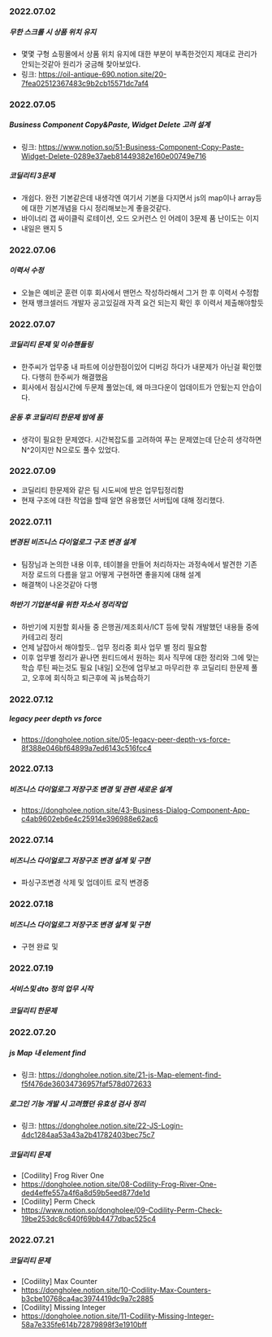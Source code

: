 ### 2022.07.02
##### 무한 스크롤 시 상품 위치 유지
- 몇몇 구형 쇼핑몰에서 상품 위치 유지에 대한 부분이 부족한것인지 제대로 관리가 안되는것같아 원리가 궁금해 찾아보았다.
- 링크: https://oil-antique-690.notion.site/20-7fea02512367483c9b2cb15571dc7af4
 

### 2022.07.05
##### Business Component Copy&Paste, Widget Delete 고려 설계
- 링크: https://www.notion.so/51-Business-Component-Copy-Paste-Widget-Delete-0289e37aeb81449382e160e00749e716
##### 코딜리티 3문제
- 개쉽다. 완전 기본같은데 내생각엔 여기서 기본을 다지면서 js의 map이나 array등에 대한 기본개념을 다시 정리해보는게 좋을것같다. 
- 바이너리 갭 싸이클릭 로테이션, 오드 오커런스 인 어레이 3문제 품 난이도는 이지
- 내일은 왠지 5

### 2022.07.06
##### 이력서 수정
- 오늘은 예비군 훈련 이후 회사에서 맨먼스 작성하라해서 그거 한 후 이력서 수정함
- 현재 뱅크셀러드 개발자 공고있길래 자격 요건 되는지 확인 후 이력서 제출해야할듯

### 2022.07.07
##### 코딜리티 문제 및 이슈핸들링
- 한주씨가 업무중 내 파트에 이상한점이있어 디버깅 하다가 내문제가 아닌걸 확인했다. 다행히 한주씨가 해결했음
- 회사에서 점심시간에 두문제 풀었는데, 왜 마크다운이 업데이트가 안됬는지 안습이다.
 
##### 운동 후 코딜리티 한문제 밤에 품
- 생각이 필요한 문제였다. 시간복잡도를 고려하여 푸는 문제였는데 단순히 생각하면 N^2이지만 N으로도 풀수 있었다.

### 2022.07.09
- 코딜리티 한문제와 같은 팀 시도씨에 받은 업무팁정리함
- 현재 구조에 대한 작업을 할때 알면 유용했던 서버팁에 대해 정리했다.

### 2022.07.11
##### 변경된 비즈니스 다이얼로그 구조 변경 설계
- 팀장님과 논의한 내용 이후, 테이블을 만들어 처리하자는 과정속에서 발견한 기존 저장 로드의 다름을 알고 어떻게 구현하면 좋을지에 대해 설계
- 해결책이 나온것같아 다행
##### 하반기 기업분석을 위한 자소서 정리작업
- 하반기에 지원할 회사들 중 은행권/제조회사/ICT 등에 맞춰 개발했던 내용들 중에 카테고리 정리
 - 언제 날잡아서 해야할듯.. 업무 정리중 회사 업무 별 정리 필요함
 - 이후 업무별 정리가 끝나면 원티드에서 원하는 회사 직무에 대한 정리와 그에 맞는 학습 루틴 짜는것도 필요
[내일] 오전에 업무보고 마무리한 후 코딜리티 한문제 풀고, 오후에 회식하고 퇴근후에 꼭 js복습하기  

### 2022.07.12
##### legacy peer depth vs force
- https://dongholee.notion.site/05-legacy-peer-depth-vs-force-8f388e046bf64899a7ed6143c516fcc4

### 2022.07.13
##### 비즈니스 다이얼로그 저장구조 변경 및 관련 새로운 설계
- https://dongholee.notion.site/43-Business-Dialog-Component-App-c4ab9602eb6e4c25914e396988e62ac6

### 2022.07.14
##### 비즈니스 다이얼로그 저장구조 변경 설계 및 구현 
- 파싱구조변경 삭제 및 업데이트 로직 변경중

### 2022.07.18
##### 비즈니스 다이얼로그 저장구조 변경 설계 및 구현 
- 구현 완료 및 

### 2022.07.19
##### 서비스및 dto 정의 업무 시작
##### 코딜리티 한문제

### 2022.07.20
##### js Map 내 element find 
- 링크: https://dongholee.notion.site/21-js-Map-element-find-f5f476de36034736957faf578d072633
##### 로그인 기능 개발 시 고려했던 유효성 검사 정리
- 링크: https://dongholee.notion.site/22-JS-Login-4dc1284aa53a43a2b41782403bec75c7
##### 코딜리티 문제 
- [Codility] Frog River One
- https://dongholee.notion.site/08-Codility-Frog-River-One-ded4effe557a4f6a8d59b5eed877de1d
- [Codility] Perm Check
- https://www.notion.so/dongholee/09-Codility-Perm-Check-19be253dc8c640f69bb4477dbac525c4

### 2022.07.21 
##### 코딜리티 문제
- [Codility] Max Counter
- https://dongholee.notion.site/10-Codility-Max-Counters-b3cbe10768ca4ac3974419dc9a7c2885
- [Codility] Missing Integer
- https://dongholee.notion.site/11-Codility-Missing-Integer-58a7e335fe614b72879898f3e1910bff
